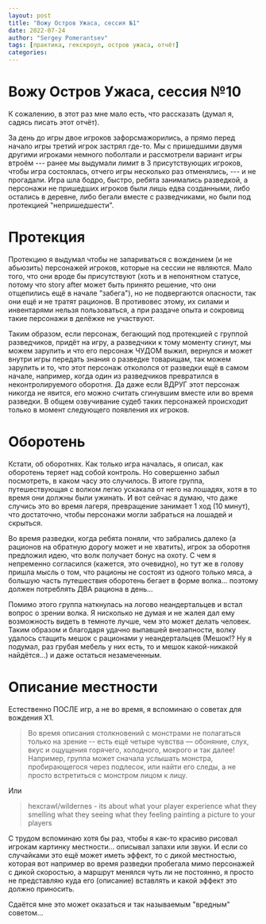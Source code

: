 ```yaml
---
layout: post
title: "Вожу Остров Ужаса, сессия №1"
date: 2022-07-24
author: "Sergey Pomerantsev"
tags: [практика, гекскроул, остров ужаса, отчёт]
categories:
---
```


# Вожу Остров Ужаса, сессия №10

К сожалению, в этот раз мне мало есть, что рассказать (думал я, садясь писать этот отчёт).

За день до игры двое игроков зафорсмажорились, а прямо перед начало игры третий игрок застрял где-то. Мы с пришедшими двумя другими игроками немного поболтали и рассмотрели вариант игры втроём --- ранее мы выдумали лимит в 3 присутствующих игроков, чтобы игра состоялась, отчего игры несколько раз отменялись, --- и не прогадали. Игра шла бодро, быстро, ребята занимались разведкой, а персонажи не пришедших игроков были лишь едва созданными, либо остались в деревне, либо бегали вместе с разведчиками, но были под протекцией "непришедшести".

# Протекция

Протекцию я выдумал чтобы не запариваться с вождением (и не абьюзить) персонажей игроков, которые на сессии не являются. Мало того, что они вроде бы присутствуют (хоть и в непонятном статусе, потому что story after может быть принято решение, что они отщепились ещё в начале "забега"), но не подвергаются опасности, так они ещё и не тратят рационов. В противовес этому, их силами и инвентарями нельзя пользоваться, а при раздаче опыта и сокровищ такие персонажи в делёжке не участвуют.

Таким образом, если персонаж, бегающий под протекцией с группой разведчиков, придёт на игру, а разведчики к тому моменту сгинут, мы можем зарулить и что его персонаж ЧУДОМ выжил, вернулся и может внутри игры передать знания о разведке товарищам, так можем зарулить и то, что этот персонаж откололся от разведки ещё в самом начале, например, когда один из разведчиков превратился в неконтролируемого оборотня. Да даже если ВДРУГ этот персонаж никогда не явится, его можно считать сгинувшим вместе или во время разведки. В общем озвучивание судеб таких персонажей происходит только в момент следующего появления их игроков.

# Оборотень

Кстати, об оборотнях. Как только игра началась, я описал, как оборотень теряет над собой контроль. Но совершенно забыл посмотреть, в каком часу это случилось. В итоге группа, путешествующая с волком легко ускакала от него на лошадях, хотя в то время они должны были ужинать. И вот сейчас я думаю, что даже случись это во время лагеря, превращение занимает 1 ход (10 минут), что достаточно, чтобы персонажи могли забраться на лошадей и скрыться.

Во время разведки, когда ребята поняли, что забрались далеко (а рационов на обратную дорогу может и не хватить), игрок за оборотня предложил идею, что волк получает бонус на охоту. С чем я непременно согласился (кажется, это очевидно), но тут же в голову пришла мысль о том, что рационы не состоят из одного только мяса, а большую часть путешествия оборотень бегает в форме волка... поэтому должен потреблять ДВА рациона в день...

Помимо этого группа наткнулась на логово неандертальцев и встал вопрос о зрении волка. Я нисколько не думая и не жалея дал ему возможность видеть в темноте лучше, чем это может делать человек. Таким образом и благодаря удачно выпавшей внезапности, волку удалось стащить мешок с рационами у неандертальцев (Мешок!? Ну я подумал, раз грубая мебель у них есть, то и мешок какой-никакой найдётся...) и даже остаться незамеченным.

# Описание местности

Естественно ПОСЛЕ игр, а не во время, я вспоминаю о советах для вождения Х1.

> Во время описания столкновений с монстрами не полагаться только на зрение -- есть ещё четыре чувства — обоняние, слух, вкус и ощущения горячего, холодного, мокрого и так далее! Например, группа может сначала услышать монстра, пробирающегося через подлесок, или найти его следы, а не просто встретиться с монстром лицом к лицу.

Или 

> hexcrawl/wildernes - its about what your player experience what they smelling what they seeing what they feeling painting a picture to your players

С трудом вспоминаю хотя бы раз, чтобы я как-то красиво рисовал игрокам картинку местности... описывал запахи или звуки. И если со случайками это ещё может иметь эффект, то с дикой местностью, которая вот например во время разведки пробегала мимо персонажей с дикой скоростью, а маршрут менялся чуть ли не постоянно, я просто не представляю куда его (описание) вставлять и какой эффект это должно приносить.

Сдаётся мне это может оказаться и так называемым "вредным" советом...
